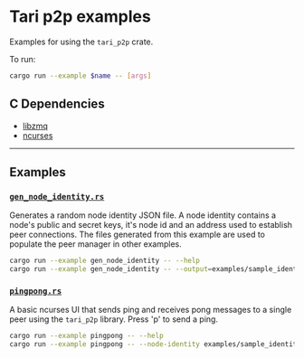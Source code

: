 # Tari p2p examples

Examples for using the `tari_p2p` crate.

To run:

```bash
cargo run --example $name -- [args]
```

## C Dependencies

- [libzmq](https://github.com/zeromq/libzmq)
- [ncurses](https://github.com/mirror/ncurses)

---

## Examples

### [`gen_node_identity.rs`](gen_node_identity.rs)

Generates a random node identity JSON file. A node identity contains a node's public and secret keys, it's node id and
an address used to establish peer connections. The files generated from this example are used to populate the
peer manager in other examples.

```bash
cargo run --example gen_node_identity -- --help
cargo run --example gen_node_identity -- --output=examples/sample_identities/node-identity.json
```

### [`pingpong.rs`](pingpong.rs)

A basic ncurses UI that sends ping and receives pong messages to a single peer using the `tari_p2p` library.
Press 'p' to send a ping.

```bash
cargo run --example pingpong -- --help
cargo run --example pingpong -- --node-identity examples/sample_identities/node-identity1.json --peer-identity examples/sample_identities/node-identity2.json
```
